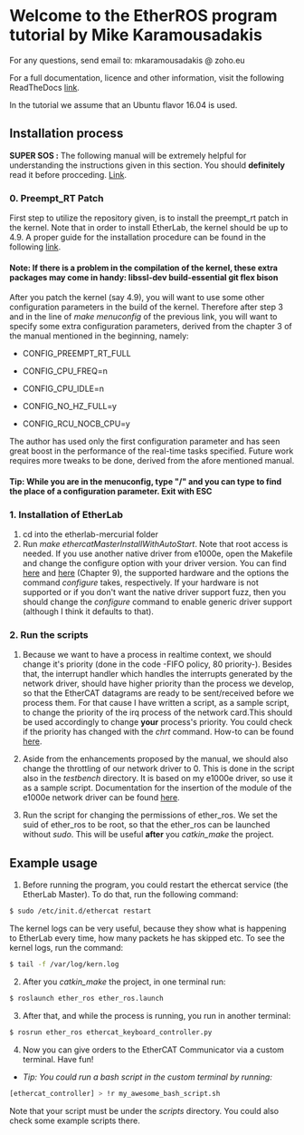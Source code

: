 # Welcome to the EtherROS program tutorial by Mike Karamousadakis

For any questions, send email to: mkaramousadakis @ zoho.eu

For a full documentation, licence and other information, visit the following ReadTheDocs [link](https://ighmaster-userspace-program-in-ros.readthedocs.io/en/latest/).

In the tutorial we assume that an Ubuntu flavor 16.04 is used.

## Installation process

**SUPER SOS :** The following manual will be extremely helpful for understanding the instructions given in this section. You should **definitely** read it before procceding. [Link](http://linuxrealtime.org/index.php/Main_Page).

### 0. Preempt_RT Patch

First step to utilize the repository given, is to install the preempt_rt patch in the kernel. Note that in order to install EtherLab, the kernel should be up to 4.9. A proper guide for the installation procedure can be found in the following [link](https://ubuntuforums.org/showthread.php?t=2273355).

#### Note: If there is a problem in the compilation of the kernel, these extra packages may come in handy: libssl-dev build-essential git flex bison

After you patch the kernel (say 4.9), you will want to use some other configuration parameters in the build of the kernel. Therefore after step 3 and in the line of *make menuconfig* of the previous link,
you will want to specify some extra configuration parameters, derived from the chapter 3 of the manual mentioned in the beginning, namely:

- CONFIG_PREEMPT_RT_FULL

- CONFIG_CPU_FREQ=n

- CONFIG_CPU_IDLE=n

- CONFIG_NO_HZ_FULL=y

- CONFIG_RCU_NOCB_CPU=y

The author has used only the first configuration parameter and has seen great boost in the performance of the real-time tasks specified. Future work requires more tweaks to be done, derived from the afore mentioned manual.

#### Tip: While you are in the menuconfig, type "/" and you can type to find the place of a configuration parameter. Exit with ESC

### 1. Installation of EtherLab

1. cd into the etherlab-mercurial folder
2. Run *make ethercatMasterInstallWithAutoStart*. Note that root access is needed. If you use another native driver from e1000e, open the Makefile and change the configure option with your driver version. You can find [here](http://www.etherlab.org/en/ethercat/hardware.php) and [here](http://www.etherlab.org/download/ethercat/ethercat-1.5.2.pdf) (Chapter 9), the supported hardware and the options the command *configure* takes, respectively. If your hardware is not supported or if you don't want the native driver support fuzz, then you should change the *configure* command to enable generic driver support (although I think it defaults to that).


### 2. Run the scripts

1. Because we want to have a process in realtime context, we should change it's priority (done in the code -FIFO policy, 80 priority-). Besides that, the interrupt handler which handles the interrupts generated by the network driver, should have higher priority than the process we develop, so that the EtherCAT datagrams are ready to be sent/received before we process them. For that cause I have written a script, as a sample script, to change the priority of the irq process of the network card.This should be used accordingly to change **your** process's priority. You could check if the priority has changed with the *chrt* command. How-to can be found [here](https://www.cyberciti.biz/faq/howto-set-real-time-scheduling-priority-process).

2. Aside from the enhancements proposed by the manual, we should also change the throttling of our network driver to 0. This is done in the script also in the *testbench* directory. It is based on my e1000e driver, so use it as a sample script. Documentation for the insertion of the module of the e1000e network driver can be found [here](https://downloadmirror.intel.com/15817/eng/readme.txt).

3. Run the script for changing the permissions of ether_ros. We set the suid of ether_ros to be root, so that the ether_ros can be launched without *sudo*. This will be useful **after** you *catkin_make* the project.

## Example usage

1. Before running the program, you could restart the ethercat service (the EtherLab Master). To do that, run the following command:

```bash
$ sudo /etc/init.d/ethercat restart
```

The kernel logs can be very useful, because they show what is happening to EtherLab every time, how many packets he has skipped etc. To see the kernel logs, run the command:

```bash
$ tail -f /var/log/kern.log
```

2. After you *catkin_make* the project, in one terminal run:

```bash
$ roslaunch ether_ros ether_ros.launch
```

3. After that, and while the process is running, you run in another terminal:

```bash
$ rosrun ether_ros ethercat_keyboard_controller.py
```

4. Now you can give orders to the EtherCAT Communicator via a custom terminal. Have fun!

- *Tip: You could run a bash script in the custom terminal by running:*

```bash
[ethercat_controller] > !r my_awesome_bash_script.sh
```

Note that your script must be under the *scripts* directory. You could also check some
example scripts there.
